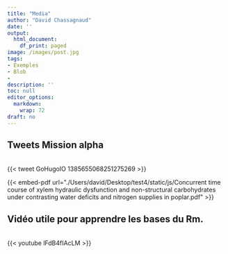 ```yaml
---
title: "Media"
author: "David Chassagnaud"
date: ''
output:
  html_document:
    df_print: paged
image: /images/post.jpg
tags:
- Exemples 
- Blob
- 
description: ''
toc: null
editor_options:
  markdown:
    wrap: 72
draft: no
---
```


## Tweets Mission alpha

<br> {{< tweet GoHugoIO 1385655068251275269 >}} <br>

{{< embed-pdf url="./Users/david/Desktop/test4/static/js/Concurrent time course of xylem hydraulic dysfunction and non-structural carbohydrates under contrasting water deficits and nitrogen supplies in poplar.pdf" >}}

## Vidéo utile pour apprendre les bases du Rm.

<br> {{< youtube lFdB4fIAcLM >}} <br>
